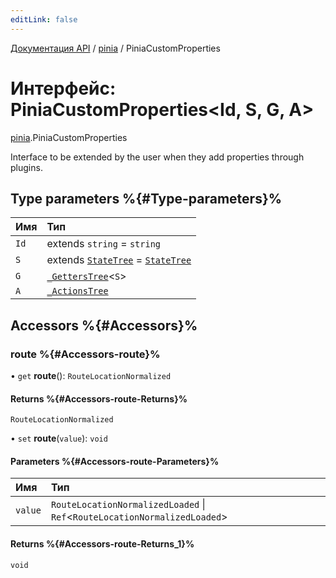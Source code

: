 ```yaml
---
editLink: false
---
```


[Документация API](../index.md) / [pinia](../modules/pinia.md) / PiniaCustomProperties

# Интерфейс: PiniaCustomProperties<Id, S, G, A\>

[pinia](../modules/pinia.md).PiniaCustomProperties

Interface to be extended by the user when they add properties through plugins.

## Type parameters %{#Type-parameters}%

| Имя  | Тип                                                                                                 |
| :--- | :-------------------------------------------------------------------------------------------------- |
| `Id` | extends `string` = `string`                                                                         |
| `S`  | extends [`StateTree`](../modules/pinia.md#statetree) = [`StateTree`](../modules/pinia.md#statetree) |
| `G`  | [`_GettersTree`](../modules/pinia.md#_getterstree)<`S`\>                                            |
| `A`  | [`_ActionsTree`](../modules/pinia.md#_actionstree)                                                  |

## Accessors %{#Accessors}%

### route %{#Accessors-route}%

• `get` **route**(): `RouteLocationNormalized`

#### Returns %{#Accessors-route-Returns}%

`RouteLocationNormalized`

• `set` **route**(`value`): `void`

#### Parameters %{#Accessors-route-Parameters}%

| Имя     | Тип                                                                        |
| :------ | :------------------------------------------------------------------------- |
| `value` | `RouteLocationNormalizedLoaded` \| `Ref`<`RouteLocationNormalizedLoaded`\> |

#### Returns %{#Accessors-route-Returns_1}%

`void`
